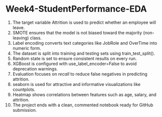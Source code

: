 # Week4-StudentPerformance-EDA
1. The target variable Attrition is used to predict whether an employee will leave.
2. SMOTE ensures that the model is not biased toward the majority (non-leaving) class.
3. Label encoding converts text categories like JobRole and OverTime into numeric form.
4. The dataset is split into training and testing sets using train_test_split().
5. Random state is set to ensure consistent results on every run.
6. XGBoost is configured with use_label_encoder=False to avoid deprecation warnings.
7. Evaluation focuses on *recall* to reduce false negatives in predicting attrition.
8. seaborn is used for attractive and informative visualizations like countplots.
9. Heatmap shows correlations between features such as age, salary, and attrition.
10. The project ends with a clean, commented notebook ready for GitHub submission.
